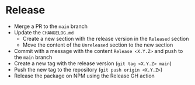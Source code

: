 # Release

- Merge a PR to the `main` branch
- Update the `CHANGELOG.md`
  - Create a new section with the release version in the `Released` section
  - Move the content of the `Unreleased` section to the new section
- Commit with a message with the content `Release <X.Y.Z>` and push to the `main` branch
- Create a new tag with the release version (`git tag <X.Y.Z> main`)
- Push the new tag to the repository (`git push origin <X.Y.Z>`)
- Release the package on NPM using the Release GH action

